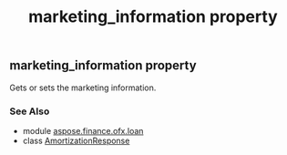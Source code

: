 ﻿---
title: marketing_information property
second_title: Aspose.Finance for Python via .NET API References
description: 
type: docs
weight: 60
url: /python-net/aspose.finance.ofx.loan/amortizationresponse/marketing_information/
is_root: false
---

## marketing_information property


Gets or sets the marketing information.

### See Also
* module [aspose.finance.ofx.loan](../../)
* class [AmortizationResponse](/finance/python-net/aspose.finance.ofx.loan/amortizationresponse)

